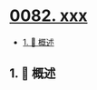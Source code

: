 # [0082. xxx](https://github.com/Tdahuyou/TNotes.leetcode/tree/main/notes/0082.%20xxx)

<!-- region:toc -->

- [1. 📝 概述](#1--概述)

<!-- endregion:toc -->

## 1. 📝 概述
